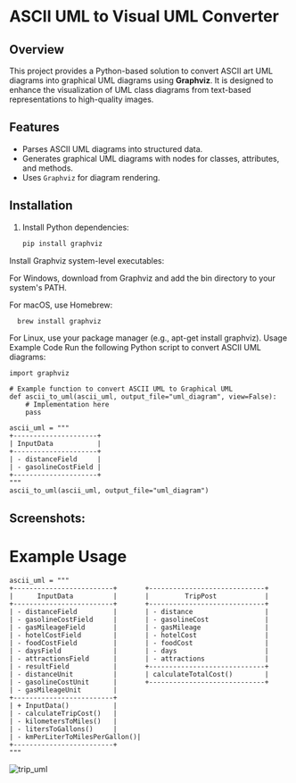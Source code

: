 # ASCII UML to Visual UML Converter

## Overview
This project provides a Python-based solution to convert ASCII art UML diagrams into graphical UML diagrams using **Graphviz**. It is designed to enhance the visualization of UML class diagrams from text-based representations to high-quality images.

## Features
- Parses ASCII UML diagrams into structured data.
- Generates graphical UML diagrams with nodes for classes, attributes, and methods.
- Uses `Graphviz` for diagram rendering.

## Installation
1. Install Python dependencies:
   ```bash
   pip install graphviz
Install Graphviz system-level executables:

For Windows, download from Graphviz and add the bin directory to your system's PATH.

For macOS, use Homebrew:
  ```bash
    brew install graphviz
```
For Linux, use your package manager (e.g., apt-get install graphviz).
Usage
Example Code
Run the following Python script to convert ASCII UML diagrams:
```
import graphviz

# Example function to convert ASCII UML to Graphical UML
def ascii_to_uml(ascii_uml, output_file="uml_diagram", view=False):
    # Implementation here
    pass

ascii_uml = """
+---------------------+
| InputData           |
+---------------------+
| - distanceField     |
| - gasolineCostField |
+---------------------+
"""
ascii_to_uml(ascii_uml, output_file="uml_diagram")
```

## Screenshots:

# Example Usage
```
ascii_uml = """
+-------------------------+       +-----------------------------+
|      InputData          |       |         TripPost            |
+-------------------------+       +-----------------------------+
| - distanceField         |       | - distance                  |
| - gasolineCostField     |       | - gasolineCost              |
| - gasMileageField       |       | - gasMileage                |
| - hotelCostField        |       | - hotelCost                 |
| - foodCostField         |       | - foodCost                  |
| - daysField             |       | - days                      |
| - attractionsField      |       | - attractions               |
| - resultField           |       +-----------------------------+
| - distanceUnit          |       | calculateTotalCost()        |
| - gasolineCostUnit      |       +-----------------------------+
| - gasMileageUnit        |
+-------------------------+
| + InputData()           |
| - calculateTripCost()   |
| - kilometersToMiles()   |
| - litersToGallons()     |
| - kmPerLiterToMilesPerGallon()|
+-------------------------+
"""
```

![trip_uml](https://github.com/user-attachments/assets/c095aaca-b28e-416f-b1e9-eecd666bacbc)



